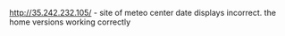 http://35.242.232.105/ - site of meteo center
date displays incorrect. the home versions working correctly

